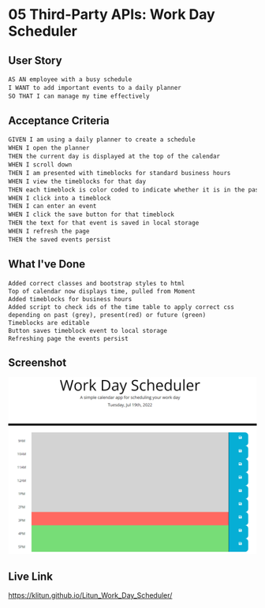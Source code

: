 # 05 Third-Party APIs: Work Day Scheduler


## User Story

```md
AS AN employee with a busy schedule
I WANT to add important events to a daily planner
SO THAT I can manage my time effectively
```

## Acceptance Criteria

```md
GIVEN I am using a daily planner to create a schedule
WHEN I open the planner
THEN the current day is displayed at the top of the calendar
WHEN I scroll down
THEN I am presented with timeblocks for standard business hours
WHEN I view the timeblocks for that day
THEN each timeblock is color coded to indicate whether it is in the past, present, or future
WHEN I click into a timeblock
THEN I can enter an event
WHEN I click the save button for that timeblock
THEN the text for that event is saved in local storage
WHEN I refresh the page
THEN the saved events persist
```

## What I've Done

```
Added correct classes and bootstrap styles to html
Top of calendar now displays time, pulled from Moment
Added timeblocks for business hours
Added script to check ids of the time table to apply correct css depending on past (grey), present(red) or future (green)
Timeblocks are editable
Button saves timeblock event to local storage
Refreshing page the events persist
```

## Screenshot

![Screenshot of project.](./Assets/images/example.png)

## Live Link

https://klitun.github.io/Litun_Work_Day_Scheduler/


